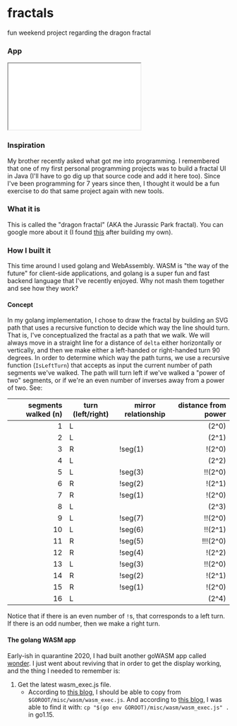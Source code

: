 # fractals

fun weekend project regarding the dragon fractal

### App

<iframe src="./index.html"></iframe>

### Inspiration

My brother recently asked what got me into programming. I remembered that one of my first personal programming projects was to build a fractal UI in Java (I'll have to go dig up that source code and add it here too). Since I've been programming for 7 years since then, I thought it would be a fun exercise to do that same project again with new tools.

### What it is

This is called the "dragon fractal" (AKA the Jurassic Park fractal). You can google more about it (I found [this](https://www.mathworks.com/matlabcentral/mlc-downloads/downloads/submissions/11069/versions/2/previews/html/dragon_curve.html#:~:text=The%20Dragon%20Curve%20is%20a,a%20novel%20by%20Michael%20Crichton.&text=The%20user%20is%20encouraged%20to,Number%20of%20fractal%20iterations) after building my own).

### How I built it

This time around I used golang and WebAssembly. WASM is "the way of the future" for client-side applications, and golang is a super fun and fast backend language that I've recently enjoyed. Why not mash them together and see how they work?

#### Concept

In my golang implementation, I chose to draw the fractal by building an SVG path that uses a recursive function to decide which way the line should turn. That is, I've conceptualized the fractal as a path that we walk. We will always move in a straight line for a distance of `delta` either horizontally or vertically, and then we make either a left-handed or right-handed turn 90 degrees. In order to determine which way the path turns, we use a recursive function (`IsLeftTurn`) that accepts as input the current number of path segments we've walked. The path will turn left if we've walked a "power of two" segments, or if we're an even number of inverses away from a power of two. See:

| segments walked (n) | turn (left/right) | mirror relationship | distance from power |
| ------------------: | ----------------- | ------------------- | ------------------: |
|                   1 | L                 |                     |               (2^0) |
|                   2 | L                 |                     |               (2^1) |
|                   3 | R                 | !seg(1)             |              !(2^0) |
|                   4 | L                 |                     |               (2^2) |
|                   5 | L                 | !seg(3)             |             !!(2^0) |
|                   6 | R                 | !seg(2)             |              !(2^1) |
|                   7 | R                 | !seg(1)             |              !(2^0) |
|                   8 | L                 |                     |               (2^3) |
|                   9 | L                 | !seg(7)             |             !!(2^0) |
|                  10 | L                 | !seg(6)             |             !!(2^1) |
|                  11 | R                 | !seg(5)             |            !!!(2^0) |
|                  12 | R                 | !seg(4)             |              !(2^2) |
|                  13 | L                 | !seg(3)             |             !!(2^0) |
|                  14 | R                 | !seg(2)             |              !(2^1) |
|                  15 | R                 | !seg(1)             |              !(2^0) |
|                  16 | L                 |                     |               (2^4) |

Notice that if there is an even number of `!`s, that corresponds to a left turn. If there is an odd number, then we make a right turn.

#### The golang WASM app

Early-ish in quarantine 2020, I had built another goWASM app called [wonder](github.com/joshprzybyszewski/wonder). I just went about reviving that in order to get the display working, and the thing I needed to remember is:

1. Get the latest wasm_exec.js file.
   - According to [this blog](https://www.sitepen.com/blog/compiling-go-to-webassembly), I should be able to copy from `$GOROOT/misc/wasm/wasm_exec.js`. And according to [this blog](https://medium.com/swlh/getting-started-with-webassembly-and-go-by-building-an-image-to-ascii-converter-dea10bdf71f6), I was able to find it with: `cp "$(go env GOROOT)/misc/wasm/wasm_exec.js" .` in go1.15.
